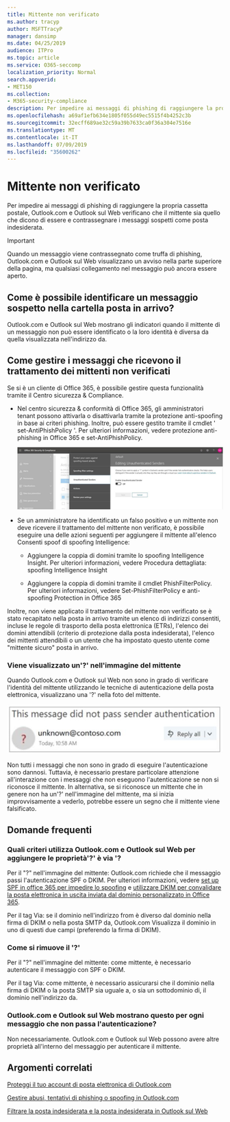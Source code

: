 ```yaml
---
title: Mittente non verificato
ms.author: tracyp
author: MSFTTracyP
manager: dansimp
ms.date: 04/25/2019
audience: ITPro
ms.topic: article
ms.service: O365-seccomp
localization_priority: Normal
search.appverid:
- MET150
ms.collection:
- M365-security-compliance
description: Per impedire ai messaggi di phishing di raggiungere la propria cassetta postale, Outlook.com e Outlook sul Web verificano che il mittente sia quello che dicono di essere e contrassegnare i messaggi sospetti come posta indesiderata.
ms.openlocfilehash: a69af1efb634e1805f055d49ec5515f4b4252c3b
ms.sourcegitcommit: 32ecff689ae32c59a39b7633ca0f36a304e7516e
ms.translationtype: MT
ms.contentlocale: it-IT
ms.lasthandoff: 07/09/2019
ms.locfileid: "35600262"
---
```

# <a name="unverified-sender"></a>Mittente non verificato

Per impedire ai messaggi di phishing di raggiungere la propria cassetta postale, Outlook.com e Outlook sul Web verificano che il mittente sia quello che dicono di essere e contrassegnare i messaggi sospetti come posta indesiderata.

> [!IMPORTANT]
> Quando un messaggio viene contrassegnato come truffa di phishing, Outlook.com e Outlook sul Web visualizzano un avviso nella parte superiore della pagina, ma qualsiasi collegamento nel messaggio può ancora essere aperto.

## <a name="how-can-i-identify-a-suspicious-message-in-my-inbox"></a>Come è possibile identificare un messaggio sospetto nella cartella posta in arrivo?

Outlook.com e Outlook sul Web mostrano gli indicatori quando il mittente di un messaggio non può essere identificato o la loro identità è diversa da quella visualizzata nell'indirizzo da.

## <a name="how-to-manage-which-messages-receive-the-unverified-sender-treatment"></a>Come gestire i messaggi che ricevono il trattamento dei mittenti non verificati 

Se si è un cliente di Office 365, è possibile gestire questa funzionalità tramite il Centro sicurezza & Compliance. 

- Nel centro sicurezza & conformità di Office 365, gli amministratori tenant possono attivarla o disattivarla tramite la protezione anti-spoofing in base ai criteri phishing. Inoltre, può essere gestito tramite il cmdlet ' set-AntiPhishPolicy '. Per ulteriori informazioni, vedere protezione anti-phishing in Office 365 e set-AntiPhishPolicy.

    ![Modifica dei mittenti non autenticati nell'interfaccia grafica.](media/unverified-sender-article-editing-unauthenticated-senders.jpg)

- Se un amministratore ha identificato un falso positivo e un mittente non deve ricevere il trattamento del mittente non verificato, è possibile eseguire una delle azioni seguenti per aggiungere il mittente all'elenco Consenti spoof di spoofing Intelligence:
        
    - Aggiungere la coppia di domini tramite lo spoofing Intelligence Insight. Per ulteriori informazioni, vedere Procedura dettagliata: spoofing Intelligence Insight
                
    - Aggiungere la coppia di domini tramite il cmdlet PhishFilterPolicy. Per ulteriori informazioni, vedere Set-PhishFilterPolicy e anti-spoofing Protection in Office 365

Inoltre, non viene applicato il trattamento del mittente non verificato se è stato recapitato nella posta in arrivo tramite un elenco di indirizzi consentiti, incluse le regole di trasporto della posta elettronica (ETRs), l'elenco dei domini attendibili (criterio di protezione dalla posta indesiderata), l'elenco dei mittenti attendibili o un utente che ha impostato questo utente come "mittente sicuro" posta in arrivo.

### <a name="you-see-a--in-the-sender-image"></a>Viene visualizzato un'?' nell'immagine del mittente

Quando Outlook.com e Outlook sul Web non sono in grado di verificare l'identità del mittente utilizzando le tecniche di autenticazione della posta elettronica, visualizzano una '?' nella foto del mittente. 

![Il messaggio non ha superato la verifica](media/message-did-not-pass-verification.jpg)

Non tutti i messaggi che non sono in grado di eseguire l'autenticazione sono dannosi. Tuttavia, è necessario prestare particolare attenzione all'interazione con i messaggi che non eseguono l'autenticazione se non si riconosce il mittente. In alternativa, se si riconosce un mittente che in genere non ha un'?' nell'immagine del mittente, ma si inizia improvvisamente a vederlo, potrebbe essere un segno che il mittente viene falsificato.

## <a name="frequently-asked-questions"></a>Domande frequenti

### <a name="what-criteria-does-outlookcom-and-outlook-on-the-web-use-to-add-the--and-the-via-properties"></a>Quali criteri utilizza Outlook.com e Outlook sul Web per aggiungere le proprietà'?' è via '?

Per il "?" nell'immagine del mittente: Outlook.com richiede che il messaggio passi l'autenticazione SPF o DKIM. Per ulteriori informazioni, vedere [set up SPF in office 365 per impedire lo spoofing](set-up-spf-in-office-365-to-help-prevent-spoofing.md) e [utilizzare DKIM per convalidare la posta elettronica in uscita inviata dal dominio personalizzato in Office 365](use-dkim-to-validate-outbound-email.md).

Per il tag Via: se il dominio nell'indirizzo from è diverso dal dominio nella firma di DKIM o nella posta SMTP da, Outlook.com Visualizza il dominio in uno di questi due campi (preferendo la firma di DKIM).

### <a name="how-do-i-remove-the-"></a>Come si rimuove il '?'

Per il "?" nell'immagine del mittente: come mittente, è necessario autenticare il messaggio con SPF o DKIM.

Per il tag Via: come mittente, è necessario assicurarsi che il dominio nella firma di DKIM o la posta SMTP sia uguale a, o sia un sottodominio di, il dominio nell'indirizzo da.

### <a name="does-outlookcom-and-outlook-on-the-web-show-this-for-every-message-that-doesnt-pass-authentication"></a>Outlook.com e Outlook sul Web mostrano questo per ogni messaggio che non passa l'autenticazione?

Non necessariamente. Outlook.com e Outlook sul Web possono avere altre proprietà all'interno del messaggio per autenticare il mittente.

## <a name="related-topics"></a>Argomenti correlati

[Proteggi il tuo account di posta elettronica di Outlook.com](https://support.office.com/article/a4f20fc5-4307-4ece-8231-6d4d4bd8a9ba)

[Gestire abusi, tentativi di phishing o spoofing in Outlook.com](https://support.office.com/article/0d882ea5-eedc-4bed-aebc-079ffa1105a3)

[Filtrare la posta indesiderata e la posta indesiderata in Outlook sul Web](https://support.office.com/article/db786e79-54e2-40cc-904f-d89d57b7f41d)
